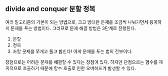 ## divide and conquer 분할 정복
여러 알고리즘의 기본이 되는 방법으로, 크고 방대한 문제를 조금씩 나눠가면서 용이하게 문제를 푸는 방법이다. 그러므로 문제 해결 방법은 3단계로 진행된다.

1. 분할
2. 정복
3. 조합
문제를 쪼개고 풀고 합친다! 이게 문제를 푸는 법의 전부이다.

장점으로는 어려운 문제를 해결할 수 있다는 장점이 있다. 하지만 단점으로는 함수를 재귀적으로 호출하기 때문에 함수 호출로 인한 오버헤드가 발생할 수 있다.